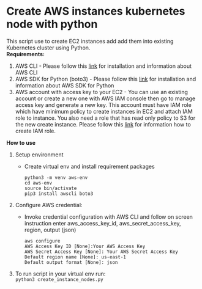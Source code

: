 # Create AWS instances kubernetes node with python
This script use to create EC2 instances add add them into existing Kubernetes cluster using Python.<br>
**Requirements:**
1. AWS CLI - Please follow this [link](https://aws.amazon.com/cli/) for installation and information about AWS CLI
1. AWS SDK for Python (boto3) - Please follow this [link](https://aws.amazon.com/sdk-for-python/) for installation and information about AWS SDK for Python
1. AWS account with access key to your EC2 - You can use an existing account or create a new one with AWS IAM console then go to manage access key and generate 
a new key. This account must have IAM role which have minimum policy to create instances in EC2 and attach IAM role to instance. You also need a 
role that has read only policy to S3 for the new create instance. Please follow this [link](https://docs.aws.amazon.com/AWSEC2/latest/UserGuide/iam-roles-for-amazon-ec2.html)
for information how to create IAM role. <br> 

**How to use**
1. Setup environment
   - Create virtual env and install requirement packages
      ```
      python3 -m venv aws-env
      cd aws-env
      source bin/activate
      pip3 install awscli boto3
      ```
   

1. Configure AWS credential: 
   - Invoke credential configuration with AWS CLI and follow on screen instruction enter aws_access_key_id, aws_secret_access_key, region, output (json) <br>
      ```
      aws configure
      AWS Access Key ID [None]:Your AWS Access Key
      AWS Secret Access Key [None]: Your AWS Secret Access Key 
      Default region name [None]: us-east-1
      Default output format [None]: json
      ```
1. To run script in your virtual env run: <br>
      ```python3 create_instance_nodes.py```
